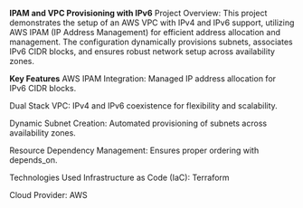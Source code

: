 **IPAM and VPC Provisioning with IPv6**
Project Overview:
This project demonstrates the setup of an AWS VPC with IPv4 and IPv6 support, utilizing AWS IPAM (IP Address Management) for efficient address allocation and management. The configuration dynamically provisions subnets, associates IPv6 CIDR blocks, and ensures robust network setup across availability zones.

**Key Features**
AWS IPAM Integration: Managed IP address allocation for IPv6 CIDR blocks.

Dual Stack VPC: IPv4 and IPv6 coexistence for flexibility and scalability.

Dynamic Subnet Creation: Automated provisioning of subnets across availability zones.

Resource Dependency Management: Ensures proper ordering with depends_on.

Technologies Used
Infrastructure as Code (IaC): Terraform

Cloud Provider: AWS
